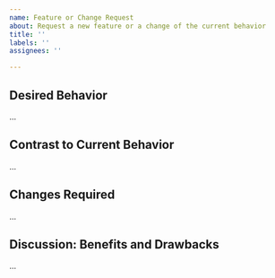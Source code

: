 ```yaml
---
name: Feature or Change Request
about: Request a new feature or a change of the current behavior
title: ''
labels: ''
assignees: ''

---
```


<!--

Before raising an issue here, answer the following questions for yourself, please:

* Did you read through the troubleshooting section? (https://github.com/netbox-community/netbox-docker/wiki/Troubleshooting)
* Have you had a look at the rest of the wiki? (https://github.com/netbox-community/netbox-docker/wiki)
* Have you read the release notes recently (https://github.com/netbox-community/netbox-docker/releases)
* Are you confident that your feature/change request is related to the Docker image or Docker Compose file this project provides?
  (Otherwise ask on the NetBox mailing list, please: https://groups.google.com/d/forum/netbox-discuss)
* Have you looked through the issues already resolved?

Please try this means to get help before opening an issue here:

* On the networktocode Slack in the #netbox-docker channel: http://slack.networktocode.com/
* On the networktocode Slack in the #netbox channel: http://slack.networktocode.com/
* On the NetBox mailing list: https://groups.google.com/d/forum/netbox-discuss

Please don't open an issue when you have a PR ready. Just submit the PR, that's good enough.

-->

## Desired Behavior

<!-- please describe the behavior you desire -->
...

## Contrast to Current Behavior

<!-- please describe how the desired behavior is different from the current behavior -->
...

## Changes Required

<!-- if you can, please elaborate what changes would exactly be required -->
...

## Discussion: Benefits and Drawbacks

<!--
Please make your case here:
- Why do you think this project and the community will benefit from your suggestion?
- What are the drawbacks of this change? Is it backwards-compatible?
- Anything else that you think is relevant to the discussion of this feature/change request.
-->
...
